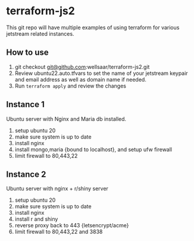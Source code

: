 # terraform-js2

This git repo will have multiple examples of using terraform for various
jetstream related instances.

## How to use

1. git checkout git@github.com:wellsaar/terraform-js2.git
2. Review ubuntu22.auto.tfvars to set the name of your jetstream keypair and email address as well as domain name if needed.
3. Run ``` terraform apply ``` and review the changes

## Instance 1

Ubuntu server with Nginx and Maria db installed.
1. setup ubuntu 20
2. make sure system is up to date
3. install nginx
4. install mongo,maria {bound to localhost}, and setup ufw firewall
6. limit firewall to 80,443,22

## Instance 2

Ubuntu server with nginx + r/shiny server

1. setup ubuntu 20
2. make sure system is up to date
3. install nginx
4. install r and shiny
5. reverse proxy back to 443 {letsencrypt/acme}
6. limit firewall to 80,443,22 and 3838
